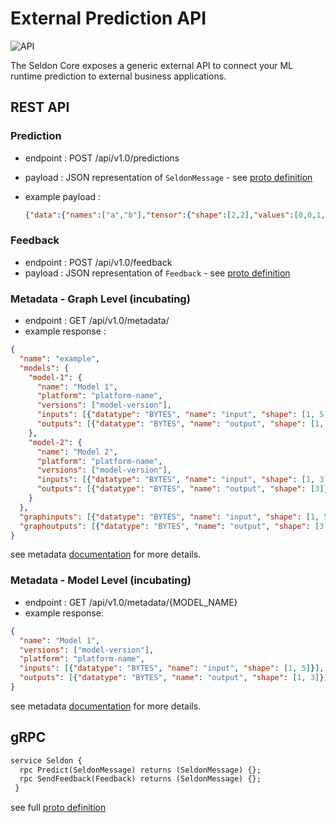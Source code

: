 # External Prediction API

![API](./api.png)

The Seldon Core exposes a generic external API to connect your ML runtime prediction to external business applications.

## REST API

### Prediction

 - endpoint : POST /api/v1.0/predictions
 - payload : JSON representation of `SeldonMessage` - see [proto definition](./prediction.md#proto-buffer-and-grpc-definition)
 - example payload :

   ```json
   {"data":{"names":["a","b"],"tensor":{"shape":[2,2],"values":[0,0,1,1]}}}
   ```

### Feedback

 - endpoint : POST /api/v1.0/feedback
 - payload : JSON representation of `Feedback` - see [proto definition](./prediction.md#proto-buffer-and-grpc-definition)

### Metadata - Graph Level (incubating)

- endpoint : GET /api/v1.0/metadata/
- example response :

```json
{
  "name": "example",
  "models": {
    "model-1": {
      "name": "Model 1",
      "platform": "platform-name",
      "versions": ["model-version"],
      "inputs": [{"datatype": "BYTES", "name": "input", "shape": [1, 5]}],
      "outputs": [{"datatype": "BYTES", "name": "output", "shape": [1, 3]}]
    },
    "model-2": {
      "name": "Model 2",
      "platform": "platform-name",
      "versions": ["model-version"],
      "inputs": [{"datatype": "BYTES", "name": "input", "shape": [1, 3]}],
      "outputs": [{"datatype": "BYTES", "name": "output", "shape": [3]}]
    }
  },
  "graphinputs": [{"datatype": "BYTES", "name": "input", "shape": [1, 5]}],
  "graphoutputs": [{"datatype": "BYTES", "name": "output", "shape": [3]}]
}
```

see metadata [documentation](./metadata.md) for more details.


### Metadata - Model Level (incubating)

- endpoint : GET /api/v1.0/metadata/{MODEL_NAME}
- example response:

```json
{
  "name": "Model 1",
  "versions": ["model-version"],
  "platform": "platform-name",
  "inputs": [{"datatype": "BYTES", "name": "input", "shape": [1, 5]}],
  "outputs": [{"datatype": "BYTES", "name": "output", "shape": [1, 3]}],
}
```

see metadata [documentation](./metadata.md) for more details.


## gRPC

```protobuf
service Seldon {
  rpc Predict(SeldonMessage) returns (SeldonMessage) {};
  rpc SendFeedback(Feedback) returns (SeldonMessage) {};
 }
```

see full [proto definition](./prediction.md#proto-buffer-and-grpc-definition)
